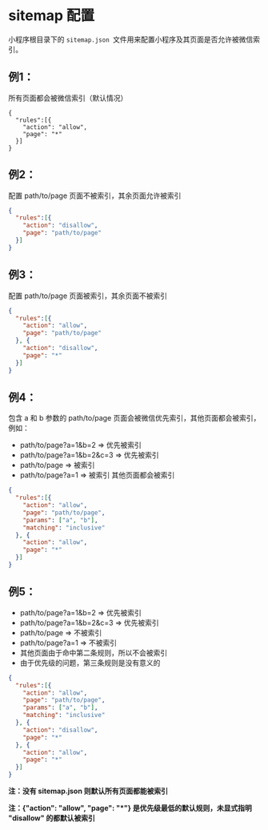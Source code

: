 # sitemap 配置
小程序根目录下的 `sitemap.json `文件用来配置小程序及其页面是否允许被微信索引。
## 例1：
所有页面都会被微信索引（默认情况）
```json{.line-numbers}
{
  "rules":[{
    "action": "allow",
    "page": "*"
  }]
}
```
## 例2：
配置 path/to/page 页面不被索引，其余页面允许被索引
```json
{
  "rules":[{
    "action": "disallow",
    "page": "path/to/page"
  }]
}
```
## 例3：
配置 path/to/page 页面被索引，其余页面不被索引
```json
{
  "rules":[{
    "action": "allow",
    "page": "path/to/page"
  }, {
    "action": "disallow",
    "page": "*"
  }]
}
```
## 例4：
包含 a 和 b 参数的 path/to/page 页面会被微信优先索引，其他页面都会被索引，例如：

- path/to/page?a=1&b=2 => 优先被索引
- path/to/page?a=1&b=2&c=3 => 优先被索引
- path/to/page => 被索引
- path/to/page?a=1 => 被索引
其他页面都会被索引
```json
{
  "rules":[{
    "action": "allow",
    "page": "path/to/page",
    "params": ["a", "b"],
    "matching": "inclusive"
  }, {
    "action": "allow",
    "page": "*"
  }]
}
```

## 例5：
- path/to/page?a=1&b=2 => 优先被索引
- path/to/page?a=1&b=2&c=3 => 优先被索引
- path/to/page => 不被索引
- path/to/page?a=1 => 不被索引
- 其他页面由于命中第二条规则，所以不会被索引
- 由于优先级的问题，第三条规则是没有意义的

```json
{
  "rules":[{
    "action": "allow",
    "page": "path/to/page",
    "params": ["a", "b"],
    "matching": "inclusive"
  }, {
    "action": "disallow",
    "page": "*"
  }, {
    "action": "allow",
    "page": "*"
  }]
}
```
**注：没有 sitemap.json 则默认所有页面都能被索引**

**注：{"action": "allow", "page": "*"} 是优先级最低的默认规则，未显式指明 "disallow" 的都默认被索引**
